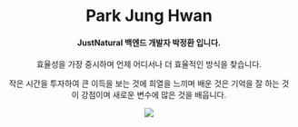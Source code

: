 <div align="center">
  
# Park Jung Hwan

#### JustNatural 백엔드 개발자 박정환 입니다.

효율성을 가장 중시하며 언제 어디서나 더 효율적인 방식을 찾습니다.

작은 시간을 투자하여 큰 이득을 보는 것에 희열을 느끼며 배운 것은 기억을 잘 하는 것이 강점이며 새로운 변수에 많은 것을 배웁니다.

<img src="https://img.shields.io/badge/JavaScript-#F7DF1E?style=for-the-badge&logo=JavaScript&logoColor=white">
</div>

